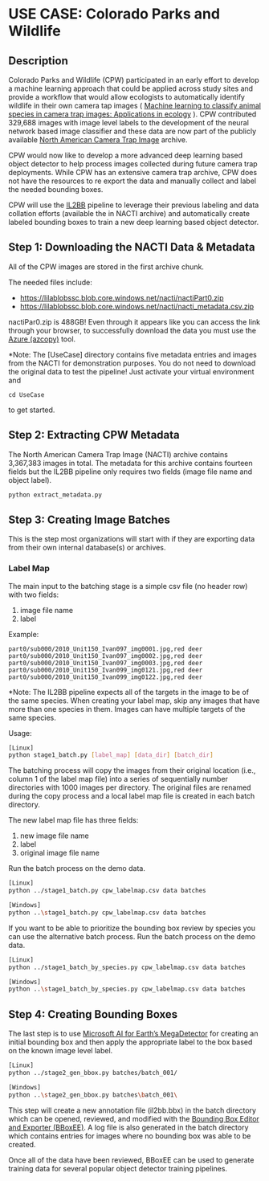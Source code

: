 # USE CASE: Colorado Parks and Wildlife

## Description
Colorado Parks and Wildlife (CPW) participated in an early effort to develop a machine learning approach that could be applied across study sites and provide a workflow that would allow ecologists to automatically identify wildlife in their own camera tap images ( [Machine learning to classify animal species in camera trap images: Applications in ecology](https://besjournals.onlinelibrary.wiley.com/doi/full/10.1111/2041-210X.13120) ). CPW contributed 329,688 images with image level labels to the development of the neural network based image classifier and these data are now part of the publicly available [North American Camera Trap Image](http://lila.science/datasets/nacti) archive. 

CPW would now like to develop a more advanced deep learning based object detector to help process images collected during future camera trap deployments. While CPW has an extensive camera trap archive, CPW does not have the resources to re export the data and manually collect and label the needed bounding boxes.

CPW will use the [IL2BB](https://github.com/persts/IL2BB) pipeline to leverage their previous labeling and data collation efforts (available the in NACTI archive) and automatically create labeled bounding boxes to train a new deep learning based object detector.

## Step 1: Downloading the NACTI Data & Metadata
All of the CPW images are stored in the first archive chunk.

The needed files include:
* https://lilablobssc.blob.core.windows.net/nacti/nactiPart0.zip
* https://lilablobssc.blob.core.windows.net/nacti/nacti_metadata.csv.zip

nactiPar0.zip is 488GB! Even through it appears like you can access the link through your browser, to successfully download the data you must use the [Azure (azcopy)](https://docs.microsoft.com/en-us/azure/storage/common/storage-use-azcopy-v10) tool.

*Note: The [UseCase] directory contains five metadata entries and images from the NACTI for demonstration purposes. You do not need to download the original data to test the pipeline! Just activate your virtual environment and 
```code
cd UseCase
```
to get started.

## Step 2: Extracting CPW Metadata
The North American Camera Trap Image (NACTI) archive contains 3,367,383 images in total. The metadata for this archive contains fourteen fields but the IL2BB pipeline only requires two fields (image file name and object label). 

```bash
python extract_metadata.py
```

## Step 3: Creating Image Batches
This is the step most organizations will start with if they are exporting data from their own internal database(s) or archives.

### Label Map
The main input to the batching stage is a simple csv file (no header row) with two fields:
 1. image file name
 2. label
 
Example:
```code
part0/sub000/2010_Unit150_Ivan097_img0001.jpg,red deer
part0/sub000/2010_Unit150_Ivan097_img0002.jpg,red deer
part0/sub000/2010_Unit150_Ivan097_img0003.jpg,red deer
part0/sub000/2010_Unit150_Ivan099_img0121.jpg,red deer
part0/sub000/2010_Unit150_Ivan099_img0122.jpg,red deer
```

*Note: The IL2BB pipeline expects all of the targets in the image to be of the same species. When creating your label map, skip any images that have more than one species in them. Images can have multiple targets of the same species.  


Usage:
```bash
[Linux]
python stage1_batch.py [label_map] [data_dir] [batch_dir]
```

The batching process will copy the images from their original location (i.e., column 1 of the label map file) into a series of sequentially number directories with 1000 images per directory. The original files are renamed during the copy process and a local label map file is created in each batch directory.

The new label map file has three fields:
 1. new image file name
 2. label
 3. original image file name

Run the batch process on the demo data.
```bash
[Linux]
python ../stage1_batch.py cpw_labelmap.csv data batches

[Windows]
python ..\stage1_batch.py cpw_labelmap.csv data batches
```

If you want to be able to prioritize the bounding box review by species you can use the alternative batch process.
Run the batch process on the demo data.
```bash
[Linux]
python ../stage1_batch_by_species.py cpw_labelmap.csv data batches

[Windows]
python ..\stage1_batch_by_species.py cpw_labelmap.csv data batches
```

## Step 4: Creating Bounding Boxes
The last step is to use [Microsoft AI for Earth’s MegaDetector](https://github.com/microsoft/CameraTraps/) for creating an initial bounding box and then apply the appropriate label to the box based on the known image level label. 

```bash
[Linux]
python ../stage2_gen_bbox.py batches/batch_001/

[Windows]
python ..\stage2_gen_bbox.py batches\batch_001\
```
This step will create a new annotation file (il2bb.bbx) in the batch directory which can be opened, reviewed, and modified with the [Bounding Box Editor and Exporter (BBoxEE)](https://github.com/persts/BBoxEE). A log file is also generated in the batch directory which contains entries for images where no bounding box was able to be created.

Once all of the data have been reviewed, BBoxEE can be used to generate training data for several popular object detector training pipelines.
